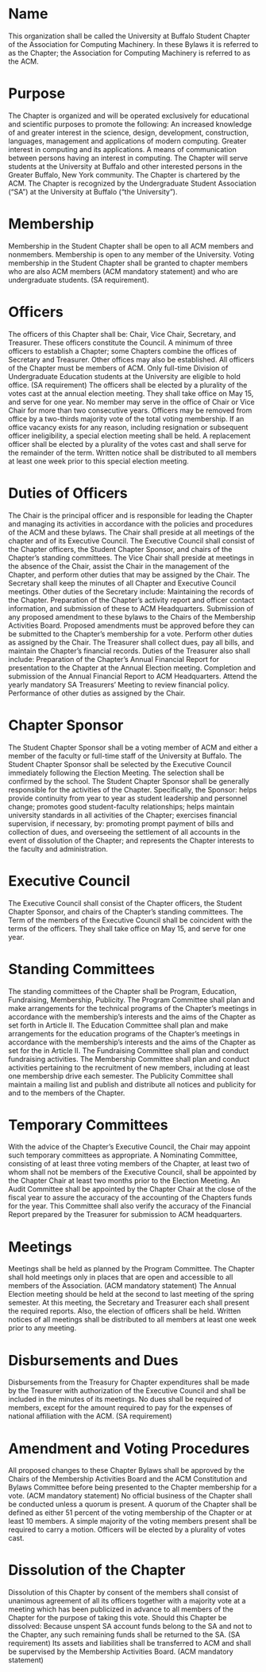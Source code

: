 Name
====
This organization shall be called the University at Buffalo Student
Chapter of the Association for Computing Machinery. In these Bylaws it
is referred to as the Chapter; the Association for Computing Machinery
is referred to as the ACM.

Purpose
=======

The Chapter is organized and will be operated exclusively for
educational and scientific purposes to promote the following: An
increased knowledge of and greater interest in the science, design,
development, construction, languages, management and applications of
modern computing. Greater interest in computing and its applications. A
means of communication between persons having an interest in computing.
The Chapter will serve students at the University at Buffalo and other
interested persons in the Greater Buffalo, New York community. The
Chapter is chartered by the ACM. The Chapter is recognized by the
Undergraduate Student Association (“SA”) at the University at Buffalo
(“the University”).

Membership
==========

Membership in the Student Chapter shall be open to all ACM members and
nonmembers. Membership is open to any member of the University. Voting
membership in the Student Chapter shall be granted to chapter members
who are also ACM members (ACM mandatory statement) and who are
undergraduate students. (SA requirement).

Officers
========

The officers of this Chapter shall be: Chair, Vice Chair, Secretary, and
Treasurer. These officers constitute the Council. A minimum of three
officers to establish a Chapter; some Chapters combine the offices of
Secretary and Treasurer. Other offices may also be established. All
officers of the Chapter must be members of ACM. Only full-time Division
of Undergraduate Education students at the University are eligible to
hold office. (SA requirement) The officers shall be elected by a
plurality of the votes cast at the annual election meeting. They shall
take office on May 15, and serve for one year. No member may serve in
the office of Chair or Vice Chair for more than two consecutive years.
Officers may be removed from office by a two-thirds majority vote of the
total voting membership. If an office vacancy exists for any reason,
including resignation or subsequent officer ineligibility, a special
election meeting shall be held. A replacement officer shall be elected
by a plurality of the votes cast and shall serve for the remainder of
the term. Written notice shall be distributed to all members at least
one week prior to this special election meeting.

Duties of Officers
==================

The Chair is the principal officer and is responsible for leading the
Chapter and managing its activities in accordance with the policies and
procedures of the ACM and these bylaws. The Chair shall preside at all
meetings of the chapter and of its Executive Council. The Executive
Council shall consist of the Chapter officers, the Student Chapter
Sponsor, and chairs of the Chapter’s standing committees. The Vice Chair
shall preside at meetings in the absence of the Chair, assist the Chair
in the management of the Chapter, and perform other duties that may be
assigned by the Chair. The Secretary shall keep the minutes of all
Chapter and Executive Council meetings. Other duties of the Secretary
include: Maintaining the records of the Chapter. Preparation of the
Chapter’s activity report and officer contact information, and
submission of these to ACM Headquarters. Submission of any proposed
amendment to these bylaws to the Chairs of the Membership Activities
Board. Proposed amendments must be approved before they can be submitted
to the Chapter’s membership for a vote. Perform other duties as assigned
by the Chair. The Treasurer shall collect dues, pay all bills, and
maintain the Chapter’s financial records. Duties of the Treasurer also
shall include: Preparation of the Chapter’s Annual Financial Report for
presentation to the Chapter at the Annual Election meeting. Completion
and submission of the Annual Financial Report to ACM Headquarters.
Attend the yearly mandatory SA Treasurers’ Meeting to review financial
policy. Performance of other duties as assigned by the Chair.

Chapter Sponsor
===============

The Student Chapter Sponsor shall be a voting member of ACM and either a
member of the faculty or full-time staff of the University at Buffalo.
The Student Chapter Sponsor shall be selected by the Executive Council
immediately following the Election Meeting. The selection shall be
confirmed by the school. The Student Chapter Sponsor shall be generally
responsible for the activities of the Chapter. Specifically, the
Sponsor: helps provide continuity from year to year as student
leadership and personnel change; promotes good student-faculty
relationships; helps maintain university standards in all activities of
the Chapter; exercises financial supervision, if necessary, by:
promoting prompt payment of bills and collection of dues, and overseeing
the settlement of all accounts in the event of dissolution of the
Chapter; and represents the Chapter interests to the faculty and
administration.

Executive Council
=================

The Executive Council shall consist of the Chapter officers, the Student
Chapter Sponsor, and chairs of the Chapter’s standing committees. The
Term of the members of the Executive Council shall be coincident with
the terms of the officers. They shall take office on May 15, and serve
for one year.

Standing Committees
===================

The standing committees of the Chapter shall be Program, Education,
Fundraising, Membership, Publicity. The Program Committee shall plan and
make arrangements for the technical programs of the Chapter’s meetings
in accordance with the membership’s interests and the aims of the
Chapter as set forth in Article II. The Education Committee shall plan
and make arrangements for the education programs of the Chapter’s
meetings in accordance with the membership’s interests and the aims of
the Chapter as set for the in Article II. The Fundraising Committee
shall plan and conduct fundraising activities. The Membership Committee
shall plan and conduct activities pertaining to the recruitment of new
members, including at least one membership drive each semester. The
Publicity Committee shall maintain a mailing list and publish and
distribute all notices and publicity for and to the members of the
Chapter.

Temporary Committees
====================

With the advice of the Chapter’s Executive Council, the Chair may
appoint such temporary committees as appropriate. A Nominating
Committee, consisting of at least three voting members of the Chapter,
at least two of whom shall not be members of the Executive Council,
shall be appointed by the Chapter Chair at least two months prior to the
Election Meeting. An Audit Committee shall be appointed by the Chapter
Chair at the close of the fiscal year to assure the accuracy of the
accounting of the Chapters funds for the year. This Committee shall also
verify the accuracy of the Financial Report prepared by the Treasurer
for submission to ACM headquarters.

Meetings
========

Meetings shall be held as planned by the Program Committee. The Chapter
shall hold meetings only in places that are open and accessible to all
members of the Association. (ACM mandatory statement) The Annual
Election meeting should be held at the second to last meeting of the
spring semester. At this meeting, the Secretary and Treasurer each shall
present the required reports. Also, the election of officers shall be
held. Written notices of all meetings shall be distributed to all
members at least one week prior to any meeting.

Disbursements and Dues
======================

Disbursements from the Treasury for Chapter expenditures shall be made
by the Treasurer with authorization of the Executive Council and shall
be included in the minutes of its meetings. No dues shall be required of
members, except for the amount required to pay for the expenses of
national affiliation with the ACM. (SA requirement)

Amendment and Voting Procedures
===============================

All proposed changes to these Chapter Bylaws shall be approved by the
Chairs of the Membership Activities Board and the ACM Constitution and
Bylaws Committee before being presented to the Chapter membership for a
vote. (ACM mandatory statement) No official business of the Chapter
shall be conducted unless a quorum is present. A quorum of the Chapter
shall be defined as either 51 percent of the voting membership of the
Chapter or at least 10 members. A simple majority of the voting members
present shall be required to carry a motion. Officers will be elected by
a plurality of votes cast.

Dissolution of the Chapter
==========================

Dissolution of this Chapter by consent of the members shall consist of
unanimous agreement of all its officers together with a majority vote at
a meeting which has been publicized in advance to all members of the
Chapter for the purpose of taking this vote. Should this Chapter be
dissolved: Because unspent SA account funds belong to the SA and not to
the Chapter, any such remaining funds shall be returned to the SA. (SA
requirement) Its assets and liabilities shall be transferred to ACM and
shall be supervised by the Membership Activities Board. (ACM mandatory
statement)
